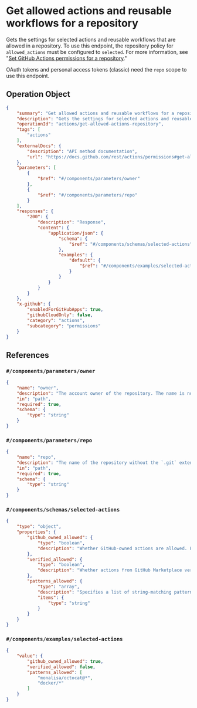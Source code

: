 # Get allowed actions and reusable workflows for a repository

Gets the settings for selected actions and reusable workflows that are allowed in a repository. To use this endpoint, the repository policy for `allowed_actions` must be configured to `selected`. For more information, see "[Set GitHub Actions permissions for a repository](#set-github-actions-permissions-for-a-repository)."

OAuth tokens and personal access tokens (classic) need the `repo` scope to use this endpoint.

## Operation Object

```json
{
    "summary": "Get allowed actions and reusable workflows for a repository",
    "description": "Gets the settings for selected actions and reusable workflows that are allowed in a repository. To use this endpoint, the repository policy for `allowed_actions` must be configured to `selected`. For more information, see \"[Set GitHub Actions permissions for a repository](#set-github-actions-permissions-for-a-repository).\"\n\nOAuth tokens and personal access tokens (classic) need the `repo` scope to use this endpoint.",
    "operationId": "actions/get-allowed-actions-repository",
    "tags": [
        "actions"
    ],
    "externalDocs": {
        "description": "API method documentation",
        "url": "https://docs.github.com/rest/actions/permissions#get-allowed-actions-and-reusable-workflows-for-a-repository"
    },
    "parameters": [
        {
            "$ref": "#/components/parameters/owner"
        },
        {
            "$ref": "#/components/parameters/repo"
        }
    ],
    "responses": {
        "200": {
            "description": "Response",
            "content": {
                "application/json": {
                    "schema": {
                        "$ref": "#/components/schemas/selected-actions"
                    },
                    "examples": {
                        "default": {
                            "$ref": "#/components/examples/selected-actions"
                        }
                    }
                }
            }
        }
    },
    "x-github": {
        "enabledForGitHubApps": true,
        "githubCloudOnly": false,
        "category": "actions",
        "subcategory": "permissions"
    }
}
```

## References

### `#/components/parameters/owner`

```json
{
    "name": "owner",
    "description": "The account owner of the repository. The name is not case sensitive.",
    "in": "path",
    "required": true,
    "schema": {
        "type": "string"
    }
}
```

### `#/components/parameters/repo`

```json
{
    "name": "repo",
    "description": "The name of the repository without the `.git` extension. The name is not case sensitive.",
    "in": "path",
    "required": true,
    "schema": {
        "type": "string"
    }
}
```

### `#/components/schemas/selected-actions`

```json
{
    "type": "object",
    "properties": {
        "github_owned_allowed": {
            "type": "boolean",
            "description": "Whether GitHub-owned actions are allowed. For example, this includes the actions in the `actions` organization."
        },
        "verified_allowed": {
            "type": "boolean",
            "description": "Whether actions from GitHub Marketplace verified creators are allowed. Set to `true` to allow all actions by GitHub Marketplace verified creators."
        },
        "patterns_allowed": {
            "type": "array",
            "description": "Specifies a list of string-matching patterns to allow specific action(s) and reusable workflow(s). Wildcards, tags, and SHAs are allowed. For example, `monalisa/octocat@*`, `monalisa/octocat@v2`, `monalisa/*`.\n\n**Note**: The `patterns_allowed` setting only applies to public repositories.",
            "items": {
                "type": "string"
            }
        }
    }
}
```

### `#/components/examples/selected-actions`

```json
{
    "value": {
        "github_owned_allowed": true,
        "verified_allowed": false,
        "patterns_allowed": [
            "monalisa/octocat@*",
            "docker/*"
        ]
    }
}
```
